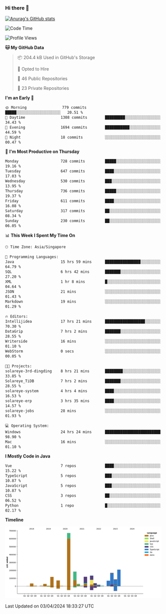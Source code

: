 ### Hi there 👋

[![Anurag's GitHub stats](https://github-readme-stats.vercel.app/api?username=xiumu2017&show_icons=true&theme=radical)](https://github.com/anuraghazra/github-readme-stats)

<!--
**xiumu2017/xiumu2017** is a ✨ _special_ ✨ repository because its `README.md` (this file) appears on your GitHub profile.

Here are some ideas to get you started:

- 🔭 I’m currently working on ...
- 🌱 I’m currently learning ...
- 👯 I’m looking to collaborate on ...
- 🤔 I’m looking for help with ...
- 💬 Ask me about ...
- 📫 How to reach me: ...
- 😄 Pronouns: ...
- ⚡ Fun fact: ...
-->

<!--START_SECTION:waka-->
![Code Time](http://img.shields.io/badge/Code%20Time-2%2C066%20hrs%2021%20mins-blue)

![Profile Views](http://img.shields.io/badge/Profile%20Views-7-blue)

**🐱 My GitHub Data** 

> 📦 204.4 kB Used in GitHub's Storage 
 > 
> 💼 Opted to Hire
 > 
> 📜 46 Public Repositories 
 > 
> 🔑 23 Private Repositories 
 > 
**I'm an Early 🐤** 

```text
🌞 Morning                779 commits         █████░░░░░░░░░░░░░░░░░░░░   20.51 % 
🌆 Daytime                1308 commits        █████████░░░░░░░░░░░░░░░░   34.43 % 
🌃 Evening                1694 commits        ███████████░░░░░░░░░░░░░░   44.59 % 
🌙 Night                  18 commits          ░░░░░░░░░░░░░░░░░░░░░░░░░   00.47 % 
```
📅 **I'm Most Productive on Thursday** 

```text
Monday                   728 commits         █████░░░░░░░░░░░░░░░░░░░░   19.16 % 
Tuesday                  647 commits         ████░░░░░░░░░░░░░░░░░░░░░   17.03 % 
Wednesday                530 commits         ███░░░░░░░░░░░░░░░░░░░░░░   13.95 % 
Thursday                 736 commits         █████░░░░░░░░░░░░░░░░░░░░   19.37 % 
Friday                   611 commits         ████░░░░░░░░░░░░░░░░░░░░░   16.08 % 
Saturday                 317 commits         ██░░░░░░░░░░░░░░░░░░░░░░░   08.34 % 
Sunday                   230 commits         ██░░░░░░░░░░░░░░░░░░░░░░░   06.05 % 
```


📊 **This Week I Spent My Time On** 

```text
🕑︎ Time Zone: Asia/Singapore

💬 Programming Languages: 
Java                     15 hrs 59 mins      ████████████████░░░░░░░░░   64.79 % 
SQL                      6 hrs 42 mins       ███████░░░░░░░░░░░░░░░░░░   27.20 % 
XML                      1 hr 8 mins         █░░░░░░░░░░░░░░░░░░░░░░░░   04.64 % 
JSON                     21 mins             ░░░░░░░░░░░░░░░░░░░░░░░░░   01.43 % 
Markdown                 19 mins             ░░░░░░░░░░░░░░░░░░░░░░░░░   01.29 % 

🔥 Editors: 
Intellijidea             17 hrs 21 mins      ██████████████████░░░░░░░   70.30 % 
DataGrip                 7 hrs 2 mins        ███████░░░░░░░░░░░░░░░░░░   28.55 % 
Writerside               16 mins             ░░░░░░░░░░░░░░░░░░░░░░░░░   01.10 % 
WebStorm                 0 secs              ░░░░░░░░░░░░░░░░░░░░░░░░░   00.05 % 

🐱‍💻 Projects: 
solareye-3rd-dingding    8 hrs 21 mins       ████████░░░░░░░░░░░░░░░░░   33.85 % 
Solareye_TiDB            7 hrs 2 mins        ███████░░░░░░░░░░░░░░░░░░   28.55 % 
solareye-system          4 hrs 4 mins        ████░░░░░░░░░░░░░░░░░░░░░   16.53 % 
solareye-erp             3 hrs 35 mins       ████░░░░░░░░░░░░░░░░░░░░░   14.57 % 
solareye-jobs            28 mins             ░░░░░░░░░░░░░░░░░░░░░░░░░   01.93 % 

💻 Operating System: 
Windows                  24 hrs 24 mins      █████████████████████████   98.90 % 
Mac                      16 mins             ░░░░░░░░░░░░░░░░░░░░░░░░░   01.10 % 
```

**I Mostly Code in Java** 

```text
Vue                      7 repos             ████░░░░░░░░░░░░░░░░░░░░░   15.22 % 
TypeScript               5 repos             ███░░░░░░░░░░░░░░░░░░░░░░   10.87 % 
JavaScript               5 repos             ███░░░░░░░░░░░░░░░░░░░░░░   10.87 % 
CSS                      3 repos             ██░░░░░░░░░░░░░░░░░░░░░░░   06.52 % 
Python                   1 repo              █░░░░░░░░░░░░░░░░░░░░░░░░   02.17 % 
```



**Timeline**

![Lines of Code chart](https://raw.githubusercontent.com/xiumu2017/xiumu2017/main/assets/bar_graph.png)


 Last Updated on 03/04/2024 18:33:27 UTC
<!--END_SECTION:waka-->
